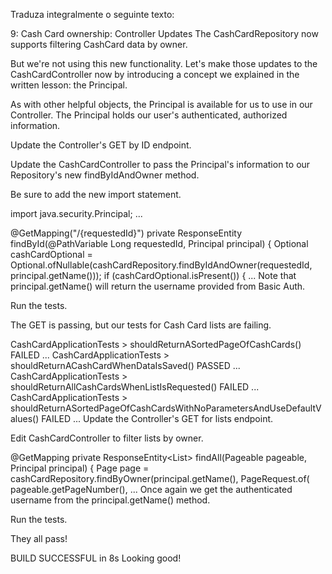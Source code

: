 Traduza integralmente o seguinte texto:

9: Cash Card ownership: Controller Updates
The CashCardRepository now supports filtering CashCard data by owner.

But we're not using this new functionality. Let's make those updates to the CashCardController now by introducing a concept we explained in the written lesson: the Principal.

As with other helpful objects, the Principal is available for us to use in our Controller. The Principal holds our user's authenticated, authorized information.

Update the Controller's GET by ID endpoint.

Update the CashCardController to pass the Principal's information to our Repository's new findByIdAndOwner method.

Be sure to add the new import statement.

import java.security.Principal;
...

@GetMapping("/{requestedId}")
private ResponseEntity<CashCard> findById(@PathVariable Long requestedId, Principal principal) {
    Optional<CashCard> cashCardOptional = Optional.ofNullable(cashCardRepository.findByIdAndOwner(requestedId, principal.getName()));
    if (cashCardOptional.isPresent()) {
     ...
Note that principal.getName() will return the username provided from Basic Auth.

Run the tests.

The GET is passing, but our tests for Cash Card lists are failing.

CashCardApplicationTests > shouldReturnASortedPageOfCashCards() FAILED
...
CashCardApplicationTests > shouldReturnACashCardWhenDataIsSaved() PASSED
...
CashCardApplicationTests > shouldReturnAllCashCardsWhenListIsRequested() FAILED
...
CashCardApplicationTests > shouldReturnASortedPageOfCashCardsWithNoParametersAndUseDefaultValues() FAILED
...
Update the Controller's GET for lists endpoint.

Edit CashCardController to filter lists by owner.

@GetMapping
private ResponseEntity<List<CashCard>> findAll(Pageable pageable, Principal principal) {
    Page<CashCard> page = cashCardRepository.findByOwner(principal.getName(),
            PageRequest.of(
                pageable.getPageNumber(),
                ...
Once again we get the authenticated username from the principal.getName() method.

Run the tests.

They all pass!

BUILD SUCCESSFUL in 8s
Looking good!